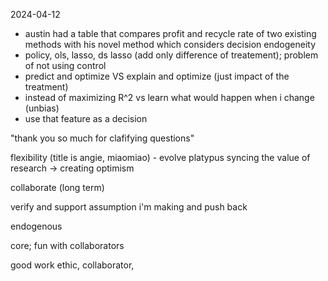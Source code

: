 2024-04-12

- austin had a table that compares profit and recycle rate of two existing methods with his novel method which considers decision endogeneity
- policy, ols, lasso, ds lasso (add only difference of treatement); problem of not using control
- predict and optimize  VS explain and optimize (just impact of the treatment)
- instead of maximizing R^2 vs learn what would happen when i change (unbias)
- use that feature as a decision

"thank you so much for clafifying questions"

flexibility (title is angie, miaomiao) - evolve platypus
syncing the value of research -> creating optimism

collaborate (long term)

verify and support assumption i'm making and push back

endogenous  

core; fun with collaborators

good work ethic, collaborator, 